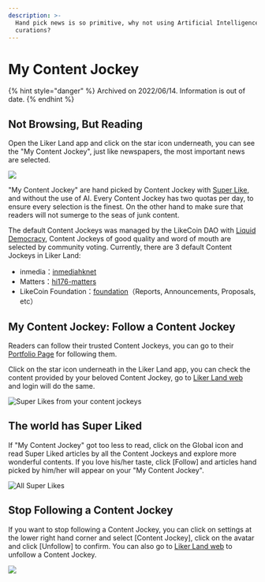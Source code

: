 ```yaml
---
description: >-
  Hand pick news is so primitive, why not using Artificial Intelligence for
  curations?
---
```


# My Content Jockey

{% hint style="danger" %}
Archived on 2022/06/14. Information is out of date.
{% endhint %}

## Not Browsing, But Reading <a href="#bu-shi-liu-lan-er-shi-yue-du" id="bu-shi-liu-lan-er-shi-yue-du"></a>

Open the Liker Land app and click on the star icon underneath, you can see the "My Content Jockey", just like newspapers, the most important news are selected.

![](../../../.gitbook/assets/contentjockey-01-en.png)

"My Content Jockey" are hand picked by Content Jockey with [Super Like](../../../user-guide/liker-land/superlike.md), and without the use of AI. Every Content Jockey has two quotas per day, to ensure every selection is the finest. On the other hand to make sure that readers will not sumerge to the seas of junk content.

The default Content Jockeys was managed by the LikeCoin DAO with [Liquid Democracy](../../../general-guides/governance/liquid-democracy.md), Content Jockeys of good quality and word of mouth are selected by community voting. Currently, there are 3 default Content Jockeys in Liker Land:​

* inmedia：[inmediahknet](https://like.co/inmediahknet)​​
* Matters：[hi176-matters](https://like.co/hi176-matters)​
* LikeCoin Foundation：[foundation](https://like.co/foundation)（Reports, Announcements, Proposals, etc）

## My Content Jockey: Follow a Content Jockey <a href="#my-content-jockey" id="my-content-jockey"></a>

Readers can follow their trusted Content Jockeys, you can go to their [Portfolio Page](../../../user-guide/creatortools/portfolio-page.md) for following them.

Click on the star icon underneath in the Liker Land app, you can check the content provided by your beloved Content Jockey, go to [Liker Land web](https://liker.land/following) and login will do the same.

![Super Likes from your content jockeys](../../../.gitbook/assets/contentjockey-04-en.png)

## The world has Super Liked

If "My Content Jockey" got too less to read, click on the Global icon and read Super Liked articles by all the Content Jockeys and explore more wonderful contents. If you love his/her taste, click \[Follow] and articles hand picked by him/her will appear on your "My Content Jockey".

![All Super Likes](../../../.gitbook/assets/contentjockey-02-en.png)

## Stop Following a Content Jockey

If you want to stop following a Content Jockey, you can click on settings at the lower right hand corner and select \[Content Jockey], click on the avatar and click \[Unfollow] to  confirm. You can also go to [Liker Land web](https://liker.land/settings/following/) to unfollow a Content Jockey.

![](../../../.gitbook/assets/contentjockey-03-en.png)
